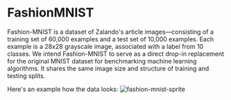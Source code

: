 # FashionMNIST
Fashion-MNIST is a dataset of Zalando's article images—consisting of a training set of 60,000 examples and a test set of 10,000 examples. Each example is a 28x28 grayscale image, associated with a label from 10 classes. We intend Fashion-MNIST to serve as a direct drop-in replacement for the original MNIST dataset for benchmarking machine learning algorithms. It shares the same image size and structure of training and testing splits.

Here's an example how the data looks:
![fashion-mnist-sprite](https://user-images.githubusercontent.com/46148300/84066533-e869aa80-a9e7-11ea-8ef3-b6dc92c30f28.png)

